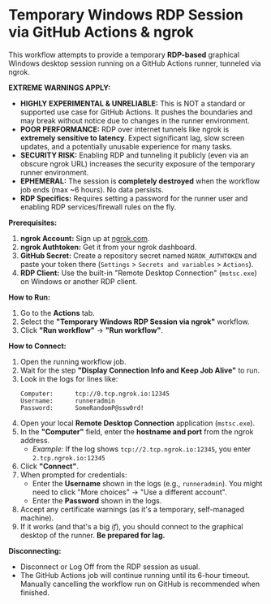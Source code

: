# Temporary Windows RDP Session via GitHub Actions & ngrok

This workflow attempts to provide a temporary **RDP-based** graphical Windows desktop session running on a GitHub Actions runner, tunneled via ngrok.

**EXTREME WARNINGS APPLY:**

*   **HIGHLY EXPERIMENTAL & UNRELIABLE:** This is NOT a standard or supported use case for GitHub Actions. It pushes the boundaries and may break without notice due to changes in the runner environment.
*   **POOR PERFORMANCE:** RDP over internet tunnels like ngrok is **extremely sensitive to latency**. Expect significant lag, slow screen updates, and a potentially unusable experience for many tasks.
*   **SECURITY RISK:** Enabling RDP and tunneling it publicly (even via an obscure ngrok URL) increases the security exposure of the temporary runner environment.
*   **EPHEMERAL:** The session is **completely destroyed** when the workflow job ends (max ~6 hours). No data persists.
*   **RDP Specifics:** Requires setting a password for the runner user and enabling RDP services/firewall rules on the fly.

**Prerequisites:**

1.  **ngrok Account:** Sign up at [ngrok.com](https://ngrok.com).
2.  **ngrok Authtoken:** Get it from your ngrok dashboard.
3.  **GitHub Secret:** Create a repository secret named `NGROK_AUTHTOKEN` and paste your token there (`Settings` > `Secrets and variables` > `Actions`).
4.  **RDP Client:** Use the built-in "Remote Desktop Connection" (`mstsc.exe`) on Windows or another RDP client.

**How to Run:**

1.  Go to the **Actions** tab.
2.  Select the **"Temporary Windows RDP Session via ngrok"** workflow.
3.  Click **"Run workflow"** -> **"Run workflow"**.

**How to Connect:**

1.  Open the running workflow job.
2.  Wait for the step **"Display Connection Info and Keep Job Alive"** to run.
3.  Look in the logs for lines like:
    ```
    Computer:      tcp://0.tcp.ngrok.io:12345
    Username:      runneradmin
    Password:      SomeRandomP@ssw0rd!
    ```
4.  Open your local **Remote Desktop Connection** application (`mstsc.exe`).
5.  In the **"Computer"** field, enter the **hostname and port** from the ngrok address.
    *   *Example:* If the log shows `tcp://2.tcp.ngrok.io:12345`, you enter `2.tcp.ngrok.io:12345`
6.  Click **"Connect"**.
7.  When prompted for credentials:
    *   Enter the **Username** shown in the logs (e.g., `runneradmin`). You might need to click "More choices" -> "Use a different account".
    *   Enter the **Password** shown in the logs.
8.  Accept any certificate warnings (as it's a temporary, self-managed machine).
9.  If it works (and that's a big *if*), you should connect to the graphical desktop of the runner. **Be prepared for lag.**

**Disconnecting:**

*   Disconnect or Log Off from the RDP session as usual.
*   The GitHub Actions job will continue running until its 6-hour timeout. Manually cancelling the workflow run on GitHub is recommended when finished.
